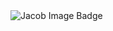 <img src="https://tryhackme-badges.s3.amazonaws.com/xXJohnXx.png&cache-control=no-cache" alt="Jacob Image Badge" />

<!--
**JacobNixon2004/JacobNixon2004** is a ✨ _special_ ✨ repository because its `README.md` (this file) appears on your GitHub profile.

Here are some ideas to get you started:

- 🔭 I’m currently working on ...
- 🌱 I’m currently learning ...
- 👯 I’m looking to collaborate on ...
- 🤔 I’m looking for help with ...
- 💬 Ask me about ...
- 📫 How to reach me: ...
- 😄 Pronouns: ...
- ⚡ Fun fact: ...
-->

